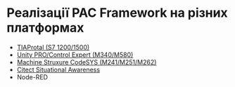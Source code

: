# Реалізації PAC Framework на різних платформах

- [TIAProtal (S7 1200/1500)](tiaportal/README.md)
- [Unity PRO/Control Expert (M340/M580)](unitypro/README.md)
- [Machine Struxure CodeSYS (M241/M251/M262)](machinestruxure/README.md)
- [Citect Situational Awareness](citectsa/README.md)
- Node-RED